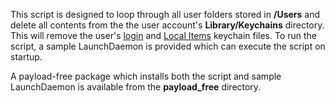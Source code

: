 This script is designed to loop through all user folders stored in **/Users** and delete all contents from the the user account's **Library/Keychains** directory. This will remove the user's [login](https://support.apple.com/HT201609) and [Local Items](https://macmule.com/2014/03/30/the-local-items-keychain-in-mavericks/) keychain files. To run the script, a sample LaunchDaemon is provided which can execute the script on startup.

A payload-free package which installs both the script and sample LaunchDaemon is available from the **payload_free** directory.